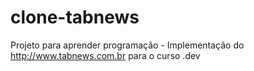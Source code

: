 # clone-tabnews
Projeto para aprender programação - Implementação do http://www.tabnews.com.br para o curso .dev
